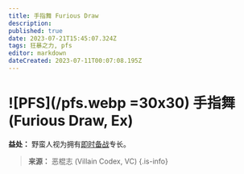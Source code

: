 ```yaml
---
title: 手指舞 Furious Draw
description: 
published: true
date: 2023-07-21T15:45:07.324Z
tags: 狂暴之力, pfs
editor: markdown
dateCreated: 2023-07-11T00:07:08.195Z
---
```


# ![PFS](/pfs.webp =30x30) 手指舞 (Furious Draw, Ex)

**益处：** 野蛮人视为拥有[即时备战](/专长/即时备战)专长。

> **来源：** 恶棍志 (Villain Codex, VC)
{.is-info}
